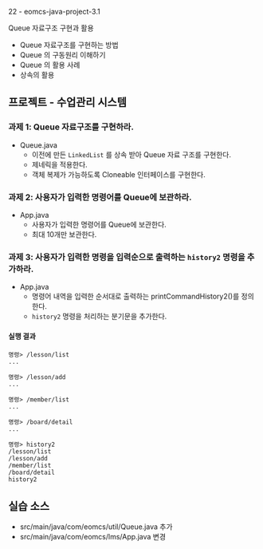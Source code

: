 22 - eomcs-java-project-3.1

Queue 자료구조 구현과 활용

- Queue 자료구조를 구현하는 방법
- Queue 의 구동원리 이해하기
- Queue 의 활용 사례
- 상속의 활용

  
## 프로젝트 - 수업관리 시스템  

### 과제 1: Queue 자료구조를 구현하라.

- Queue.java 
    - 이전에 만든 `LinkedList` 를 상속 받아 Queue 자료 구조를 구현한다.
    - 제네릭을 적용한다.
    - 객체 복제가 가능하도록 Cloneable 인터페이스를 구현한다.

### 과제 2: 사용자가 입력한 명령어를 Queue에 보관하라.

- App.java
    - 사용자가 입력한 명령어를 Queue에 보관한다.
    - 최대 10개만 보관한다.

### 과제 3: 사용자가 입력한 명령을 입력순으로 출력하는 `history2` 명령을 추가하라.

- App.java
    - 명령어 내역을 입력한 순서대로 출력하는 printCommandHistory2()를 정의한다.
    - `history2` 명령을 처리하는 분기문을 추가한다.

#### 실행 결과

```
명령> /lesson/list
...

명령> /lesson/add
...

명령> /member/list
...

명령> /board/detail
...

명령> history2
/lesson/list
/lesson/add
/member/list
/board/detail
history2

```


## 실습 소스

- src/main/java/com/eomcs/util/Queue.java 추가
- src/main/java/com/eomcs/lms/App.java 변경